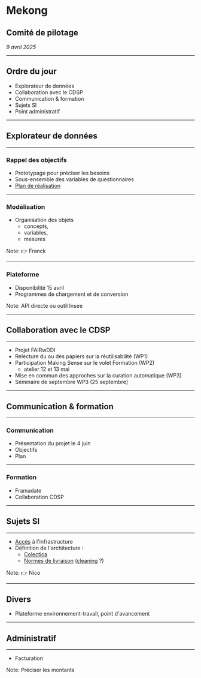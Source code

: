# Mekong

## Comité de pilotage

*9 avril 2025*

---

## Ordre du jour

- Explorateur de données
- Collaboration avec le CDSP
- Communication & formation
- Sujets SI
- Point administratif

---

## Explorateur de données

----

### Rappel des objectifs

- Prototypage pour préciser les besoins
- Sous-ensemble des variables de questionnaires
- [Plan de réalisation](https://github.com/Making-Sense-Info/Suivi-Constances/blob/main/ms23/pilote-explorateur-metadonnees-2025.md)

----

### Modélisation

- Organisation des objets
  - concepts, 
  - variables,
  - mesures

Note:
👉 Franck

----

### Plateforme

- Disponibilité 15 avril
- Programmes de chargement et de conversion

Note:
API directe ou outil Insee

---

## Collaboration avec le CDSP

----

- Projet FAIRwDDI
- Relecture du ou des papiers sur la réutilisabilité (WP1)
- Participation Making Sense sur le volet Formation (WP2)
  - atelier 12 et 13 mai
- Mise en commun des approches sur la curation automatique (WP3)
- Séminaire de septembre WP3 (25 septembre)

---

## Communication & formation

----

### Communication

- Présentation du projet le 4 juin
- Objectifs
- Plan

----

### Formation

- Framadate
- Collaboration CDSP

---

## Sujets SI

----

- [Accès](https://github.com/Making-Sense-Info/Suivi-Constances/blob/main/ms23/meetings/20250213-reu-tech-cleaning/SI.md#plates-formes-existantes) à l'infrastructure
- Définition de l'architecture :
  - [Colectica](https://github.com/Making-Sense-Info/Suivi-Constances/blob/main/ms23/meetings/20250213-reu-tech-cleaning/SI.md#plates-formes-existantes)
  - [Normes de livraison](https://github.com/Making-Sense-Info/Suivi-Constances/blob/main/ms23/meetings/20250213-reu-tech-cleaning/SI.md#plates-formes-existantes) ([cleaning](https://github.com/Making-Sense-Info/Suivi-Constances/blob/main/ms23/meetings/20250213-reu-tech-cleaning/cleaning.md) ?)

Note:
👉 Nico

---

## Divers

- Plateforme environnement-travail, point d'avancement

---

## Administratif

----

- Facturation


Note:
Préciser les montants